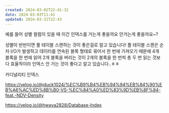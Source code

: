 ```yaml
---
created: 2024-03-02T22:41:32
date: 2024-03-03T11:41
updated: 2024-03-31T22:43
---
```

예를 들어 성별 컬럼이 있을 때 이건 인덱스를 거는게 좋을까요 안거는게 좋을까요~?

성별이 반반이면 풀 테이블 스캔하는 것이 좋은걸로 알고 있습니다! 풀 테이블 스캔은 순차 I/O가 발생하고 데이터를 연속된 블록 형태로 묶어서 한 번에 가져오기 때문에 4개 블록을 한 번에 읽어 2개 블록을 버리는 것이 2개의 블록을 한 번씩 총 두 번 읽는 것보다 효율적이라 인덱스 안 거는 것이 좋다고 알고 있습니다..ㅎㅎ

카디널리티 인덱스

https://velog.io/@jduck1024/%EC%B9%B4%EB%94%94%EB%84%90%EB%A6%AC%ED%8B%B0-VS-%EC%84%A0%ED%83%9D%EB%8F%84-feat.-NDV-Density

https://velog.io/@hwaya2828/Database-Index